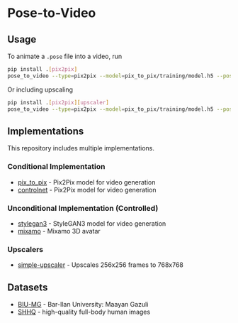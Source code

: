 # Pose-to-Video

## Usage

To animate a `.pose` file into a video, run

```bash
pip install .[pix2pix]
pose_to_video --type=pix2pix --model=pix_to_pix/training/model.h5 --pose=assets/testing-reduced.pose --video=sign.mp4
```
Or including upscaling
```bash
pip install .[pix2pix][upscaler]
pose_to_video --type=pix2pix --model=pix_to_pix/training/model.h5 --pose=assets/testing-reduced.pose --video=sign.mp4 --upscale
```

## Implementations

This repository includes multiple implementations.

### Conditional Implementation

- [pix_to_pix](pose_to_video/conditional/pix_to_pix) - Pix2Pix model for video generation
- [controlnet](pose_to_video/conditional/controlnet) - Pix2Pix model for video generation

### Unconditional Implementation (Controlled)

- [stylegan3](pose_to_video/unconditional/stylegan3) - StyleGAN3 model for video generation
- [mixamo](pose_to_video/unconditional/mixamo) - Mixamo 3D avatar

### Upscalers

- [simple-upscaler](pose_to_video/upscalers/simple) - Upscales 256x256 frames to 768x768

## Datasets

- [BIU-MG](data/BIU-MG) - Bar-Ilan University: Maayan Gazuli
- [SHHQ](data/SHHQ) - high-quality full-body human images

